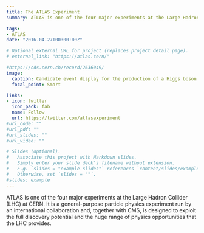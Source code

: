 ```yaml
---
title: The ATLAS Experiment
summary: ATLAS is one of the four major experiments at the Large Hadron Collider (LHC) at CERN. It is a general-purpose particle physics experiment designed to exploit the full discovery potential and the huge range of physics opportunities that the LHC provides.

tags:
- ATLAS
date: "2016-04-27T00:00:00Z"

# Optional external URL for project (replaces project detail page).
# external_link: "https://atlas.cern/"

#https://cds.cern.ch/record/2636049/
image:
  caption: Candidate event display for the production of a Higgs boson decaying to two b-quarks.
  focal_point: Smart

links:
- icon: twitter
  icon_pack: fab
  name: Follow
  url: https://twitter.com/atlasexperiment
#url_code: ""
#url_pdf: ""
#url_slides: ""
#url_video: ""

# Slides (optional).
#   Associate this project with Markdown slides.
#   Simply enter your slide deck's filename without extension.
#   E.g. `slides = "example-slides"` references `content/slides/example-slides.md`.
#   Otherwise, set `slides = ""`.
#slides: example
---
```


ATLAS is one of the four major experiments at the Large Hadron Collider (LHC) at CERN. It is a general-purpose particle physics experiment run by an international collaboration and, together with CMS, is designed to exploit the full discovery potential and the huge range of physics opportunities that the LHC provides.
